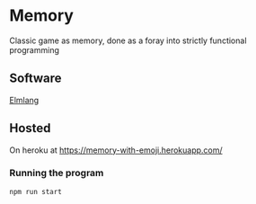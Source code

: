 # Memory
Classic game as memory, done as a foray into strictly functional programming

## Software
[Elmlang](https://elm-lang.org/)

## Hosted
On heroku at https://memory-with-emoji.herokuapp.com/

### Running the program
`npm run start`
